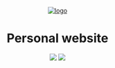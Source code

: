 <p align="center">
<a href="https://josenunes.xyz">
<img src="https://res.cloudinary.com/jcmnunes/image/upload/v1542884839/josenunesxyz/jn_logo.svg" alt="logo" />
</a>
<p>
<h1 align="center">Personal website</h1>
<div align="center">
<a href="https://github.com/prettier/prettier"><img src="https://img.shields.io/badge/code_style-prettier-ff69b4.svg?style=flat-square" /></a>
<a href="https://github.com/styled-components/styled-components"><img src="https://img.shields.io/badge/style-%F0%9F%92%85%20styled--components-orange.svg?colorB=daa357&colorA=db748e" /></a>
</div>
